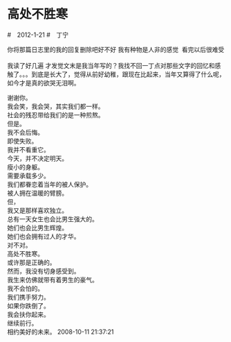 # 高处不胜寒
#　2012-1-21
#　丁宁

你将那篇日志里的我的回复删除吧好不好 我有种物是人非的感觉 
看完以后很难受\
\
我读了好几遍
才发觉文末是我当年写的？我找不回一丁点对那些文字的回忆和感触了。。。到底是长大了，觉得从前好幼稚，跟现在比起来，当年又算得了什么呢，如今才是真的欲哭无泪啊。

谢谢你。\
我会笑，我会哭，其实我们都一样。\
社会的残忍带给我们的是一种煎熬。\
但是。\
我不会后悔。\
即使失败。\
我并不看重它。\
今天，并不决定明天。\
瘦小的身躯。\
需要承载多少。\
我们都眷恋着当年的被人保护。\
被人拥在温暖的臂膀。\
但，\
我又是那样喜欢独立。\
总有一天女生也会比男生强大的。\
她们也会比男生辉煌。\
她们也会拥有过人的才华。\
对不对。\
高处不胜寒。\
或许那是正确的。\
然而，我没有切身感受到。\
我生来仿佛就带有着男生的豪气。\
我不会怕的。\
我们携手努力。\
如果你跌倒了。\
我会扶你起来。\
继续前行。\
相约美好的未来。 2008-10-11 21:37:21
